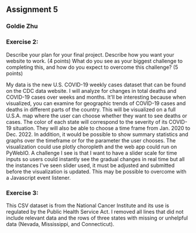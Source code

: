 ## Assignment 5
### Goldie Zhu


### Exercise 2:
Describe your plan for your final project. Describe how you want your website to work. (4 points) What do you see as your biggest challenge to completing this, and how do you expect to overcome this challenge? (5 points)

My data is the new U.S. COVID-19 weekly cases dataset that can be found on the CDC data website. I will analyze for changes in total deaths and COVID-19 cases over weeks and months. It'll be interesting because when visualized, you can examine for geographic trends of COVID-19 cases and deaths in different parts of the country. This will be visualized on a full U.S.A. map where the user can choose whether they want to see deaths or cases. The color of each state will correspond to the severity of its COVID-19 situation. They will also be able to choose a time frame from Jan. 2020 to Dec. 2022. In addition, it would be possible to show summary statistics and graphs over the timeframe or for the parameter the user chooses. The visualization could use plotly choropleth and the web app could run on PyWebIO. A challenge I see is that I want to have a slider scale for time inputs so users could instantly see the gradual changes in real time but all the instances I've seen slider used, it must be adjusted and submitted before the visualization is updated. This may be possible to overcome with a Javascript event listener.

### Exercise 3:
This CSV dataset is from the National Cancer Institute and its use is regulated by the Public Health Service Act. I removed all lines that did not include relevant data and the rows of three states with missing or unhelpful data (Nevada, Mississippi, and Connecticut).
